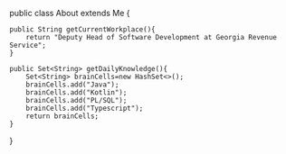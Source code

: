 public class About extends Me {

    public String getCurrentWorkplace(){
        return "Deputy Head of Software Development at Georgia Revenue Service";
    }

    public Set<String> getDailyKnowledge(){
        Set<String> brainCells=new HashSet<>();
        brainCells.add("Java");
        brainCells.add("Kotlin");
        brainCells.add("PL/SQL");
        brainCells.add("Typescript");
        return brainCells;
    }
}
